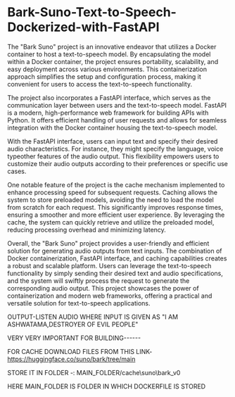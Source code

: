 # Bark-Suno-Text-to-Speech-Dockerized-with-FastAPI

The "Bark Suno" project is an innovative endeavor that utilizes a Docker container to host a text-to-speech model. By encapsulating the model within a Docker container, the project ensures portability, scalability, and easy deployment across various environments. This containerization approach simplifies the setup and configuration process, making it convenient for users to access the text-to-speech functionality.

The project also incorporates a FastAPI interface, which serves as the communication layer between users and the text-to-speech model. FastAPI is a modern, high-performance web framework for building APIs with Python. It offers efficient handling of user requests and allows for seamless integration with the Docker container housing the text-to-speech model.

With the FastAPI interface, users can input text and specify their desired audio characteristics. For instance, they might specify the language, voice typeother features of the audio output. This flexibility empowers users to customize their audio outputs according to their preferences or specific use cases.

One notable feature of the project is the cache mechanism implemented to enhance processing speed for subsequent requests. Caching allows the system to store preloaded models, avoiding the need to load the model from scratch for each request. This significantly improves response times, ensuring a smoother and more efficient user experience. By leveraging the cache, the system can quickly retrieve and utilize the preloaded model, reducing processing overhead and minimizing latency.

Overall, the "Bark Suno" project provides a user-friendly and efficient solution for generating audio outputs from text inputs. The combination of Docker containerization, FastAPI interface, and caching capabilities creates a robust and scalable platform. Users can leverage the text-to-speech functionality by simply sending their desired text and audio specifications, and the system will swiftly process the request to generate the corresponding audio output. This project showcases the power of containerization and modern web frameworks, offering a practical and versatile solution for text-to-speech applications.

OUTPUT-LISTEN AUDIO WHERE INPUT IS GIVEN AS "I AM ASHWATAMA,DESTROYER OF EVIL PEOPLE"

VERY VERY IMPORTANT FOR BUILDING------

FOR CACHE
DOWNLOAD FILES FROM THIS LINK-https://huggingface.co/suno/bark/tree/main

STORE IT IN FOLDER -: MAIN_FOLDER/cache\suno\bark_v0

HERE MAIN_FOLDER IS FOLDER IN WHICH DOCKERFILE IS STORED
